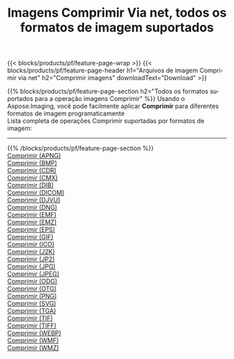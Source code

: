 ﻿---
title: Imagens Comprimir Via net, todos os formatos de imagem suportados 
weight: 3920
url: /pt/net/compress 
lang: pt
langdirlevel: 2
locales: zh-hans,ja,it,ru,de,es,fr,nl,id,lt,pl,pt,vi,tr,ko,zh-hant,ar,hi,th,sv,cs,uk,he
description: Usando Aspose.Imaging, você pode facilmente imagens Comprimir Via net
---

{{< blocks/products/pf/feature-page-wrap >}}
{{< blocks/products/pf/feature-page-header h1="Arquivos de imagem Comprimir via net" h2="Comprimir imagens" downloadText="Download" >}}


{{% blocks/products/pf/feature-page-section  h2="Todos os formatos suportados para a operação imagens Comprimir" %}}
Usando o Aspose.Imaging, você pode facilmente aplicar **Comprimir** para diferentes formatos de imagem programaticamente
<br/>
Lista completa de operações Comprimir suportadas por formatos de imagem:
<hr/>
{{% /blocks/products/pf/feature-page-section %}}
<div class="container-fluid productfamilypage bg-gray">
    <div class="convertypes bg-gray agp-content section">
        <div class="container">
		<div class="row other-converters">
		    <div class='col-md-2 other-converter remove-lp remove-rp'><a href="/imaging/pt/net/compress/apng" >Comprimir (APNG)</a></div><div class='col-md-2 other-converter remove-lp remove-rp'><a href="/imaging/pt/net/compress/bmp" >Comprimir (BMP)</a></div><div class='col-md-2 other-converter remove-lp remove-rp'><a href="/imaging/pt/net/compress/cdr" >Comprimir (CDR)</a></div><div class='col-md-2 other-converter remove-lp remove-rp'><a href="/imaging/pt/net/compress/cmx" >Comprimir (CMX)</a></div><div class='col-md-2 other-converter remove-lp remove-rp'><a href="/imaging/pt/net/compress/dib" >Comprimir (DIB)</a></div><div class='col-md-2 other-converter remove-lp remove-rp'><a href="/imaging/pt/net/compress/dicom" >Comprimir (DICOM)</a></div><div class='col-md-2 other-converter remove-lp remove-rp'><a href="/imaging/pt/net/compress/djvu" >Comprimir (DJVU)</a></div><div class='col-md-2 other-converter remove-lp remove-rp'><a href="/imaging/pt/net/compress/dng" >Comprimir (DNG)</a></div><div class='col-md-2 other-converter remove-lp remove-rp'><a href="/imaging/pt/net/compress/emf" >Comprimir (EMF)</a></div><div class='col-md-2 other-converter remove-lp remove-rp'><a href="/imaging/pt/net/compress/emz" >Comprimir (EMZ)</a></div><div class='col-md-2 other-converter remove-lp remove-rp'><a href="/imaging/pt/net/compress/eps" >Comprimir (EPS)</a></div><div class='col-md-2 other-converter remove-lp remove-rp'><a href="/imaging/pt/net/compress/gif" >Comprimir (GIF)</a></div><div class='col-md-2 other-converter remove-lp remove-rp'><a href="/imaging/pt/net/compress/ico" >Comprimir (ICO)</a></div><div class='col-md-2 other-converter remove-lp remove-rp'><a href="/imaging/pt/net/compress/j2k" >Comprimir (J2K)</a></div><div class='col-md-2 other-converter remove-lp remove-rp'><a href="/imaging/pt/net/compress/jp2" >Comprimir (JP2)</a></div><div class='col-md-2 other-converter remove-lp remove-rp'><a href="/imaging/pt/net/compress/jpg" >Comprimir (JPG)</a></div><div class='col-md-2 other-converter remove-lp remove-rp'><a href="/imaging/pt/net/compress/jpeg" >Comprimir (JPEG)</a></div><div class='col-md-2 other-converter remove-lp remove-rp'><a href="/imaging/pt/net/compress/odg" >Comprimir (ODG)</a></div><div class='col-md-2 other-converter remove-lp remove-rp'><a href="/imaging/pt/net/compress/otg" >Comprimir (OTG)</a></div><div class='col-md-2 other-converter remove-lp remove-rp'><a href="/imaging/pt/net/compress/png" >Comprimir (PNG)</a></div><div class='col-md-2 other-converter remove-lp remove-rp'><a href="/imaging/pt/net/compress/svg" >Comprimir (SVG)</a></div><div class='col-md-2 other-converter remove-lp remove-rp'><a href="/imaging/pt/net/compress/tga" >Comprimir (TGA)</a></div><div class='col-md-2 other-converter remove-lp remove-rp'><a href="/imaging/pt/net/compress/tif" >Comprimir (TIF)</a></div><div class='col-md-2 other-converter remove-lp remove-rp'><a href="/imaging/pt/net/compress/tiff" >Comprimir (TIFF)</a></div><div class='col-md-2 other-converter remove-lp remove-rp'><a href="/imaging/pt/net/compress/webp" >Comprimir (WEBP)</a></div><div class='col-md-2 other-converter remove-lp remove-rp'><a href="/imaging/pt/net/compress/wmf" >Comprimir (WMF)</a></div><div class='col-md-2 other-converter remove-lp remove-rp'><a href="/imaging/pt/net/compress/wmz" >Comprimir (WMZ)</a></div>
                </div>
        </div>
    </div>
</div>
<br/>
